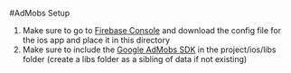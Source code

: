 #AdMobs Setup

1. Make sure to go to [Firebase Console](https://console.firebase.google.com/project/galaxseed-54616470/settings/general/android:com.roaringcatgames.galaxseed) and download the config file for the ios app and place it in this directory
2. Make sure to include the [Google AdMobs SDK](https://developers.google.com/admob/ios/download) in the project/ios/libs folder (create a libs folder as a sibling of data if not existing)